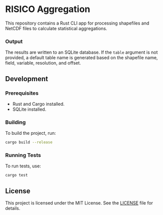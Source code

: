# RISICO Aggregation

This repository contains a Rust CLI app for processing shapefiles and NetCDF files to calculate statistical aggregations. 


### Output

The results are written to an SQLite database. If the `table` argument is not provided, a default table name is generated based on the shapefile name, field, variable, resolution, and offset.

## Development

### Prerequisites

- Rust and Cargo installed.
- SQLite installed.

### Building

To build the project, run:

```sh
cargo build --release
```

### Running Tests

To run tests, use:

```sh
cargo test
```

## License

This project is licensed under the MIT License. See the [LICENSE](LICENSE) file for details.
